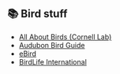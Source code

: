 ## 📚 Bird stuff

- [All About Birds (Cornell Lab)](https://www.allaboutbirds.org/)
- [Audubon Bird Guide](https://www.audubon.org/app)
- [eBird](https://ebird.org/)
- [BirdLife International](https://www.birdlife.org/)
